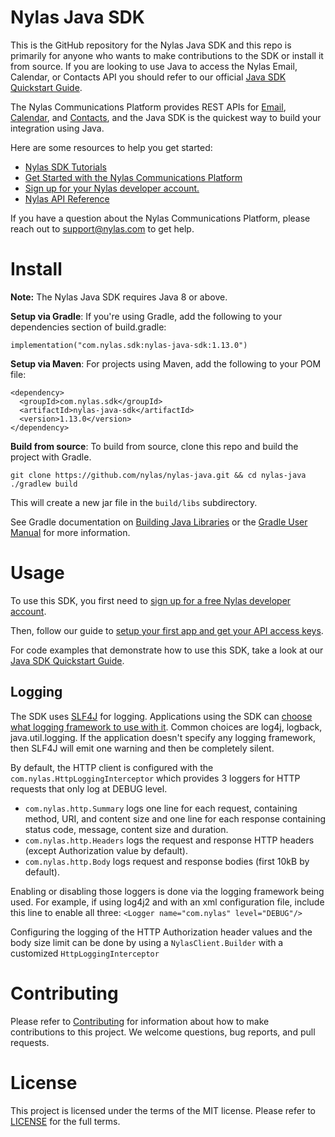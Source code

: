 # Nylas Java SDK
This is the GitHub repository for the Nylas Java SDK and this repo is primarily for anyone who wants to make contributions to the SDK or install it from source. If you are looking to use Java to access the Nylas Email, Calendar, or Contacts API you should refer to our official [Java SDK Quickstart Guide](https://docs.nylas.com/docs/quickstart-java).

The Nylas Communications Platform provides REST APIs for [Email](https://docs.nylas.com/docs/quickstart-email), [Calendar](https://docs.nylas.com/docs/quickstart-calendar), and [Contacts](https://docs.nylas.com/docs/quickstart-contacts), and the Java SDK is the quickest way to build your integration using Java.

Here are some resources to help you get started:

- [Nylas SDK Tutorials](https://docs.nylas.com/docs/tutorials)
- [Get Started with the Nylas Communications Platform](https://docs.nylas.com/docs/getting-started)
- [Sign up for your Nylas developer account.](https://nylas.com/register)
- [Nylas API Reference](https://docs.nylas.com/reference)

If you have a question about the Nylas Communications Platform, please reach out to support@nylas.com to get help.

# Install
**Note:** The Nylas Java SDK requires Java 8 or above.

**Setup via Gradle**: If you're using Gradle, add the following to your dependencies section of build.gradle:

    implementation("com.nylas.sdk:nylas-java-sdk:1.13.0")

**Setup via Maven**: For projects using Maven, add the following to your POM file:

    <dependency>
      <groupId>com.nylas.sdk</groupId>
      <artifactId>nylas-java-sdk</artifactId>
      <version>1.13.0</version>
    </dependency>
    
**Build from source**: To build from source, clone this repo and build the project with Gradle.

    git clone https://github.com/nylas/nylas-java.git && cd nylas-java
    ./gradlew build

This will create a new jar file in the `build/libs` subdirectory.

See Gradle documentation on [Building Java Libraries](https://guides.gradle.org/building-java-libraries/)
or the [Gradle User Manual](https://docs.gradle.org/current/userguide/userguide.html) for more information.

# Usage

To use this SDK, you first need to [sign up for a free Nylas developer account](https://nylas.com/register).

Then, follow our guide to [setup your first app and get your API access keys](https://docs.nylas.com/docs/get-your-developer-api-keys).

For code examples that demonstrate how to use this SDK, take a look at our [Java SDK Quickstart Guide](https://docs.nylas.com/docs/quickstart-java).

## Logging

The SDK uses [SLF4J](http://www.slf4j.org) for logging.  Applications using the SDK can
[choose what logging framework to use with it](http://www.slf4j.org/manual.html#projectDep).
Common choices are log4j, logback, java.util.logging. If the application doesn't specify any logging framework,
then SLF4J will emit one warning and then be completely silent.

By default, the HTTP client is configured with the `com.nylas.HttpLoggingInterceptor`
which provides 3 loggers for HTTP requests that only log at DEBUG level.
- `com.nylas.http.Summary` logs one line for each request, containing method, URI, and content size
and one line for each response containing status code, message, content size and duration.
- `com.nylas.http.Headers` logs the request and response HTTP headers (except Authorization value by default).
- `com.nylas.http.Body` logs request and response bodies (first 10kB by default).

Enabling or disabling those loggers is done via the logging framework being used.
For example, if using log4j2 and with an xml configuration file, include this line to enable all three:
`<Logger name="com.nylas" level="DEBUG"/>`

Configuring the logging of the HTTP Authorization header values and the body size limit can be done by using a 
`NylasClient.Builder` with a customized `HttpLoggingInterceptor`

# Contributing

Please refer to [Contributing](Contributing.md) for information about how to make contributions to this project. We welcome questions, bug reports, and pull requests.

# License

This project is licensed under the terms of the MIT license. Please refer to [LICENSE](LICENSE) for the full terms. 
